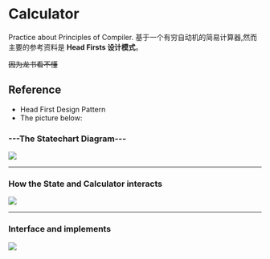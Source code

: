 # Calculator
Practice about Principles of Compiler.
基于一个有穷自动机的简易计算器,然而主要的参考资料是 **Head Firsts 设计模式**。

~~因为龙书看不懂~~

## Reference
* Head First Design Pattern
* The picture below:

### ---The Statechart Diagram---

![](http://7xread.com1.z0.glb.clouddn.com/5baa6762-f248-4b5e-bf29-ab448810d070)

---
### How the State and Calculator interacts

![](http://7xread.com1.z0.glb.clouddn.com/7fa03ff6-1d52-4a6d-aae4-4f12bb73221b)

---
### Interface and implements

![](http://7xread.com1.z0.glb.clouddn.com/0f20ba58-2015-425f-9336-edf803fb3cf7)
